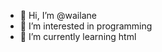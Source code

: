 - 👋 Hi, I’m @wailane
- 👀 I’m interested in programming
- 🌱 I’m currently learning html

<!---
wailane/wailane is a ✨ special ✨ repository because its `README.md` (this file) appears on your GitHub profile.
You can click the Preview link to take a look at your changes.
--->

